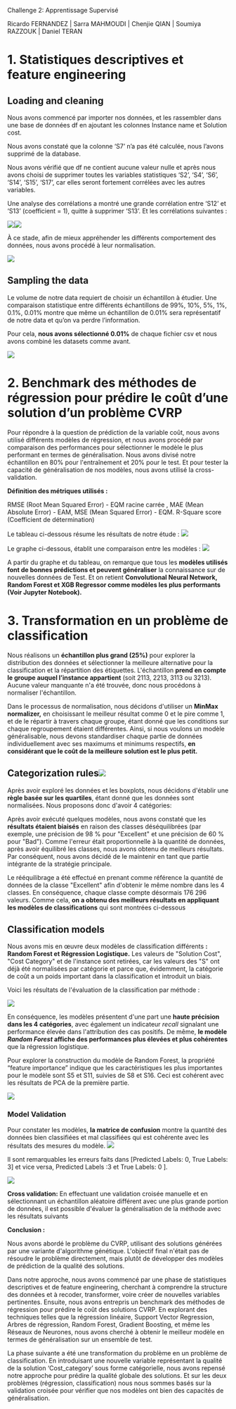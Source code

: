 ﻿<a name="_ufyevjsvpb8c"></a>Challenge 2: Apprentissage Supervisé

Ricardo FERNANDEZ | Sarra MAHMOUDI | Chenjie QIAN | Soumiya RAZZOUK | Daniel TERAN
# <a name="_y4q8na3skm4x"></a>**1. Statistiques descriptives et feature engineering**
## <a name="_fuas13l6c5eh"></a>**Loading and cleaning**
Nous avons commencé par importer nos données, et les rassembler dans une base de données df en ajoutant les colonnes Instance name et Solution cost. 

Nous avons constaté que la colonne ‘S7’ n’a pas été calculée, nous l’avons supprimé de la database. 

Nous avons vérifié que df ne contient aucune valeur nulle et après nous avons choisi de supprimer toutes les variables statistiques ‘S2’, ‘S4’, ‘S6’, ‘S14’, ‘S15’, ‘S17’, car elles seront fortement corrélées avec les autres variables.

Une analyse des corrélations a montré une grande corrélation entre ‘S12’ et ‘S13’ (coefficient = 1), quitte à supprimer ‘S13’. Et les corrélations suivantes : 

![](Aspose.Words.f43d1665-bfb1-4a85-9505-8e123af40ffc.001.png)![](Aspose.Words.f43d1665-bfb1-4a85-9505-8e123af40ffc.002.png)

À ce stade, afin de mieux appréhender les différents comportement des données, nous avons procédé à leur normalisation.

![](Aspose.Words.f43d1665-bfb1-4a85-9505-8e123af40ffc.003.png)
## <a name="_21ner5u0in2i"></a>**Sampling the data**
Le volume de notre data requiert de choisir un échantillon à étudier. Une comparaison statistique entre différents échantillons de 99%, 10%, 5%, 1%, 0.1%, 0.01% montre que même un échantillon de 0.01% sera représentatif de notre data et qu’on va perdre l’information.

Pour cela, **nous avons sélectionné 0.01%** de chaque fichier csv et nous avons combiné les datasets comme avant.

![](Aspose.Words.f43d1665-bfb1-4a85-9505-8e123af40ffc.004.png)
# <a name="_x1vowd1ufn00"></a>**2. Benchmark des méthodes de régression pour prédire le coût d’une solution d’un problème CVRP**

Pour répondre à la question de prédiction de la variable coût, nous avons utilisé différents modèles de régression, et nous avons procédé par comparaison des performances pour sélectionner le modèle le plus performant en termes de généralisation. Nous avons divisé notre échantillon en 80% pour l'entraînement et 20% pour le test. Et pour tester la capacité de généralisation de nos modèles, nous avons utilisé la cross-validation.

**Définition des métriques utilisés :** 

RMSE (Root Mean Squared Error) - EQM racine carrée , MAE (Mean Absolute Error) - EAM, MSE (Mean Squared Error) - EQM. R-Square score (Coefficient de détermination)

Le tableau ci-dessous résume les résultats de notre étude : ![](Aspose.Words.f43d1665-bfb1-4a85-9505-8e123af40ffc.005.png)

Le graphe ci-dessous, établit une comparaison entre les modèles : ![](Aspose.Words.f43d1665-bfb1-4a85-9505-8e123af40ffc.006.png)

A partir du graphe et du tableau, on remarque que tous les **modèles utilisés font de bonnes prédictions et peuvent généraliser** la connaissance sur de nouvelles données de Test. Et on retient **Convolutional Neural Network, Random Forest et XGB Regressor comme modèles les plus performants (Voir Jupyter Notebook).** 
# <a name="_ulxgyynimyk8"></a>**3. Transformation en un problème de classification**

Nous réalisons un **échantillon plus grand (25%)** pour explorer la distribution des données et sélectionner la meilleure alternative pour la classification et la répartition des étiquettes. L'échantillon **prend en compte le groupe auquel l’instance appartient** (soit 2113, 2213, 3113 ou 3213). Aucune valeur manquante n'a été trouvée, donc nous procédons à normaliser l'échantillon.

Dans le processus de normalisation, nous décidons d'utiliser un **MinMax normalizer,** en choisissant le meilleur résultat comme 0 et le pire comme 1, et de le répartir à travers chaque groupe, étant donné que les conditions sur chaque regroupement étaient différentes. Ainsi, si nous voulons un modèle généralisable, nous devons standardiser chaque partie de données individuellement avec ses maximums et minimums respectifs, **en considérant que le coût de la meilleure solution est le plus petit.**
## <a name="_a19dbqlv886f"></a>**Categorization rules![](Aspose.Words.f43d1665-bfb1-4a85-9505-8e123af40ffc.007.png)**
Après avoir exploré les données et les boxplots, nous décidons d'établir une **règle basée sur les quartiles**, étant donné que les données sont normalisées. Nous proposons donc d'avoir 4 catégories:

Après avoir exécuté quelques modèles, nous avons constaté que les **résultats étaient biaisés** en raison des classes déséquilibrées (par exemple, une précision de 98 % pour "Excellent" et une précision de 60 % pour "Bad"). Comme l'erreur était proportionnelle à la quantité de données, après avoir équilibré les classes, nous avons obtenu de meilleurs résultats. Par conséquent, nous avons décidé de le maintenir en tant que partie intégrante de la stratégie principale.

Le rééquilibrage a été effectué en prenant comme référence la quantité de données de la classe "Excellent" afin d'obtenir le même nombre dans les 4 classes. En conséquence, chaque classe compte désormais 176 296 valeurs. Comme cela, **on a obtenu des meilleurs résultats en appliquant les modèles de classifications** qui sont montrées ci-dessous
## <a name="_34amh9l51hs8"></a>**Classification models**
Nous avons mis en œuvre deux modèles de classification différents **: Random Forest et Régression Logistique.** Les valeurs de "Solution Cost", "Cost Category" et de l'instance sont retirées, car les valeurs des "S" ont déjà été normalisées par catégorie et parce que, évidemment, la catégorie de coût a un poids important dans la classification et introduit un biais.

Voici les résultats de l'évaluation de la classification par méthode :

![](Aspose.Words.f43d1665-bfb1-4a85-9505-8e123af40ffc.008.png)

En conséquence, les modèles présentent d'une part une **haute précision dans les 4 catégories**, avec également un indicateur *recall* signalant une performance élevée dans l'attribution des cas positifs. De même, **le modèle *Random Forest* affiche des performances plus élevées et plus cohérentes** que la régression logistique.

Pour explorer la construction du modèle de Random Forest, la propriété “feature importance” indique que les caractéristiques les plus importantes pour le modèle sont S5 et S11, suivies de S8 et S16. Ceci est cohérent avec les résultats de PCA de la première partie.

![](Aspose.Words.f43d1665-bfb1-4a85-9505-8e123af40ffc.009.png)
### <a name="_2hvphbxz19k7"></a>**Model Validation**
Pour constater les modèles, **la matrice de confusion** montre la quantité des données bien classifiées et mal classifiées qui est cohérente avec les résultats des mesures du modèle. ![](Aspose.Words.f43d1665-bfb1-4a85-9505-8e123af40ffc.010.png)

Il sont remarquables les erreurs faits dans [Predicted Labels: 0, True Labels: 3] et vice versa, Predicted Labels :3 et True Labels: 0 ].

![](Aspose.Words.f43d1665-bfb1-4a85-9505-8e123af40ffc.011.png)

**Cross validation:** En effectuant une validation croisée manuelle et en sélectionnant un échantillon aléatoire différent avec une plus grande portion de données, il est possible d'évaluer la généralisation de la méthode avec les résultats suivants





**Conclusion :** 

Nous avons abordé le problème du CVRP, utilisant des solutions générées par une variante d'algorithme génétique. L'objectif final n'était pas de résoudre le problème directement, mais plutôt de développer des modèles de prédiction de la qualité des solutions.

Dans notre approche, nous avons commencé par une phase de statistiques descriptives et de feature engineering, cherchant à comprendre la structure des données et à recoder, transformer, voire créer de nouvelles variables pertinentes. Ensuite, nous avons entrepris un benchmark des méthodes de régression pour prédire le coût des solutions CVRP. En explorant des techniques telles que la régression linéaire, Support Vector Regression, Arbres de régression, Random Forest, Gradient Boosting, et même les Réseaux de Neurones, nous avons cherché à obtenir le meilleur modèle en termes de généralisation sur un ensemble de test. 

La phase suivante a été une transformation du problème en un problème de classification. En introduisant une nouvelle variable représentant la qualité de la solution ‘Cost\_category’ sous forme catégorielle, nous avons repensé notre approche pour prédire la qualité globale des solutions. Et sur les deux problèmes (régression, classification) nous nous sommes basés sur la validation croisée pour vérifier que nos modèles ont bien des capacités de généralisation. 
